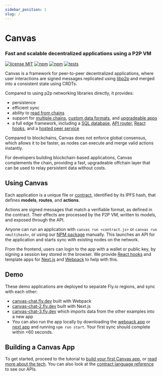 ```yaml
---
sidebar_position: 1
slug: /
---
```


# Canvas

### Fast and scalable decentralized applications using a P2P VM

[![license MIT](https://img.shields.io/badge/License-MIT-brightgreen.svg)](https://opensource.org/licenses/MIT) [![npm](https://img.shields.io/npm/v/@canvas-js/core?color=33cd56&logo=npm)](https://www.npmjs.com/package/@canvas-js/core) [![npm](https://img.shields.io/github/last-commit/canvasxyz/canvas?color=33cd56&logo=github)](https://github.com/canvasxyz/canvas/tree/main/packages/core) [![tests](https://github.com/canvasxyz/canvas/actions/workflows/ci.yml/badge.svg)](https://github.com/canvasxyz/canvas/actions/workflows/ci.yml)

Canvas is a framework for peer-to-peer decentralized applications,
where user interactions are signed messages replicated using
[libp2p](https://libp2p.io/) and merged into a consistent state
using CRDTs.

Compared to using p2p networking libraries directly, it provides:

* persistence
* efficient sync
* ability to [read from chains](./docs/api#contracts)
* support for [multiple chains](./docs/formats#signing), [custom data formats](./docs/custom), and [upgradeable apps](./docs/api#sources)
* a full edge framework, including a [SQL database](./docs/api#models), [API router](./docs/api#routes), [React hooks](./docs/canvas/packages/hooks), and a [hosted peer service](./docs/tutorial/canvas-hub)

Compared to blockchains, Canvas does not enforce global consensus,
which allows it to be faster, as nodes can execute and merge valid
actions instantly.

For developers building blockchain-based applications, Canvas
complements the chain, providing a fast, upgradeable offchain layer
that can be used to relay persistent data without costs.


## Using Canvas

Each application is a unique file or
[contract](./docs/tutorial/writing-a-canvas-contract), identified by its
IPFS hash, that defines **models**, **routes**, and **actions**.

Actions are signed messages that match a verifiable format, as
defined in the contract. Their effects are processed by the P2P VM,
written to models, and exposed through the API.

Anyone can run an application with `canvas run <contract.js>` or
`canvas run <multihash>`, or using our [NPM
package](./docs/canvas/packages/core) manually. This launches an API
for the application and starts sync with existing nodes on the
network.

From the frontend, users can login to the app with a wallet or public key, by
signing a session key stored in the browser. We provide [React
hooks](https://www.npmjs.com/package/@canvas-js/hooks)
and template apps for
[Next.js](https://github.com/canvasxyz/canvas/tree/main/examples/chat-next)
and
[Webpack](https://github.com/canvasxyz/canvas/tree/main/examples/chat-webpack)
to help with this.


## Demo

These demo applications are deployed to separate Fly.io regions, and
sync with each other:

* [canvas-chat.fly.dev](https://canvas-chat.fly.dev/index.html) built with Webpack
* [canvas-chat-2.fly.dev](https://canvas-chat-2.fly.dev) built with Next.js
* [canvas-chat-3.fly.dev](https://canvas-chat-3.fly.dev) which imports data from the other examples into a new app
* You can also run the app locally by downloading the
  [webpack app](https://github.com/canvasxyz/canvas/tree/main/examples/chat-webpack)
  or [next app](https://github.com/canvasxyz/canvas/tree/main/examples/chat-next)
  and running `npm run start`. Your first sync should complete within <60 seconds.


## Building a Canvas App

To get started, proceed to the tutorial to [build your first Canvas
app](./docs/tutorial/writing-a-canvas-contract), or [read more about
the tech](./docs/architecture). You can also look at the
[contract language reference](./docs/api) to see our APIs.
